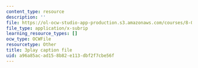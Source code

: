 ```yaml
---
content_type: resource
description: ''
file: https://ol-ocw-studio-app-production.s3.amazonaws.com/courses/8-01sc-classical-mechanics-fall-2016/a96a85acad158b82e113dbf2f7cbe56f_X9K8LT7SCZ0.srt
file_type: application/x-subrip
learning_resource_types: []
ocw_type: OCWFile
resourcetype: Other
title: 3play caption file
uid: a96a85ac-ad15-8b82-e113-dbf2f7cbe56f
---
```

